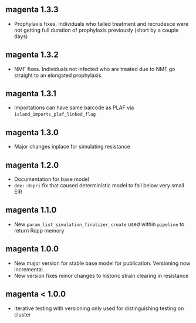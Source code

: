 ## magenta 1.3.3

* Prophylaxis fixes. Individuals who failed treatment and recrudesce were not getting
full duration of prophylaxis previously (short by a couple days) 

## magenta 1.3.2

* NMF fixes. Individuals not infected who are treated due to NMF go straight to 
an elongated prophylaxis. 

## magenta 1.3.1

* Importations can have same barcode as PLAF via `island_imports_plaf_linked_flag`

## magenta 1.3.0

* Major changes inplace for simulating resistance

## magenta 1.2.0

* Documentation for base model
* `dde::dopri` fix that caused deterministic model to fail below very small EIR

## magenta 1.1.0

* New `param_list_simulation_finalizer_create` used within `pipeline` to return Rcpp memory

## magenta 1.0.0

* New major version for stable base model for publication. Versioning now incremental. 
* New version fixes minor changes to historic strain clearing in resistance

## magenta < 1.0.0

* Iterative testing with versioning only used for distinguishing testing on cluster
